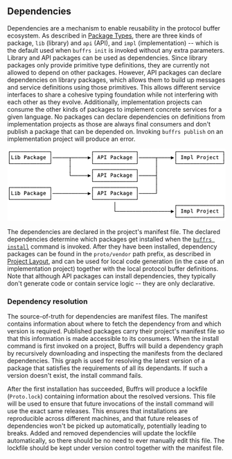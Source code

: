 ## Dependencies

Dependencies are a mechanism to enable reusability in the protocol buffer ecosystem. As described in [Package Types](package-types.md), there are three kinds of package, `lib` (library) and `api` (API), and `impl` (implementation) -- which is the default used when `buffrs init` is invoked without any extra parameters. Library and API packages can be used as dependencies. Since library packages only provide primitive type definitions, they are currently not allowed to depend on other packages. However, API packages can declare dependencies on library packages, which allows them to build up messages and service definitions using those primitives. This allows different service interfaces to share a cohesive typing foundation while not interfering with each other as they evolve. Additionally, implementation projects can consume the other kinds of packages to implement concrete services for a given language. No packages can declare dependencies on definitions from implementation projects as those are always final consumers and don't publish a package that can be depended on. Invoking `buffrs publish` on an implementation project will produce an error.

![Graph representation of Buffrs dependencies](../images/dependency-graph.png)

The dependencies are declared in the project's manifest file. The declared dependencies determine which packages get installed when the [`buffrs install`](../commands/buffrs-install.md) command is invoked. After they have been installed, dependency packages can be found in the `proto/vendor` path prefix, as described in [Project Layout](project-layout.md), and can be used for local code generation (in the case of an implementation project) together with the local protocol buffer definitions. Note that although API packages can install dependencies, they typically don't generate code or contain service logic -- they are only declarative.

### Dependency resolution

The source-of-truth for dependencies are manifest files. The manifest contains information about where to fetch the dependency from and which version is required. Published packages carry their project's manifest file so that this information is made accessible to its consumers. When the install command is first invoked on a project, Buffrs will build a dependency graph by recursively downloading and inspecting the manifests from the declared dependencies. This graph is used for resolving the latest version of a package that satisfies the requirements of all its dependants. If such a version doesn't exist, the install command fails.

After the first installation has succeeded, Buffrs will produce a lockfile (`Proto.lock`) containing information about the resolved versions. This file will be used to ensure that future invocations of the install command will use the exact same releases. This ensures that installations are reproducible across different machines, and that future releases of dependencies won't be picked up automatically, potentially leading to breaks. Added and removed dependencies will update the lockfile automatically, so there should be no need to ever manually edit this file. The lockfile should be kept under version control together with the manifest file.